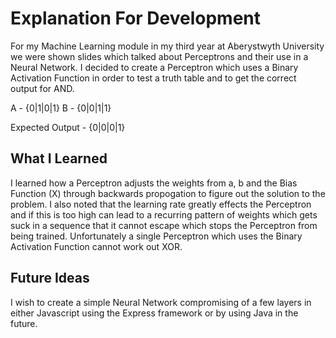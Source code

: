 # Explanation For Development

For my Machine Learning module in my third year at Aberystwyth University we were shown slides which talked about Perceptrons and their use in a Neural Network.
I decided to create a Perceptron which uses a Binary Activation Function in order to test a truth table and to get the correct output for AND.

A - {0|1|0|1}
B - {0|0|1|1}

Expected Output - {0|0|0|1}


## What I Learned

I learned how a Perceptron adjusts the weights from a, b and the Bias Function (X) through backwards propogation to figure out the solution to the problem.
I also noted that the learning rate greatly effects the Perceptron and if this is too high can lead to a recurring pattern of weights which gets suck in a sequence that it cannot escape which stops the Perceptron from being trained.
Unfortunately a single Perceptron which uses the Binary Activation Function cannot work out XOR.

## Future Ideas

I wish to create a simple Neural Network compromising of a few layers in either Javascript using the Express framework or by using Java in the future.
